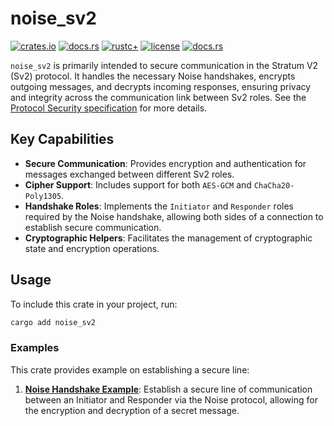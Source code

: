 
# noise_sv2

[![crates.io](https://img.shields.io/crates/v/const_sv2.svg)](https://crates.io/crates/const_sv2)
[![docs.rs](https://docs.rs/const_sv2/badge.svg)](https://docs.rs/const_sv2)
[![rustc+](https://img.shields.io/badge/rustc-1.75.0%2B-lightgrey.svg)](https://blog.rust-lang.org/2023/12/28/Rust-1.75.0.html)
[![license](https://img.shields.io/badge/license-MIT%2FApache--2.0-blue.svg)](https://github.com/stratum-mining/stratum/blob/main/LICENSE.md)
[![docs.rs](https://codecov.io/gh/stratum-mining/stratum/branch/main/graph/badge.svg)](https://app.codecov.io/gh/stratum-mining/stratum/tree/main/protocols%2Fv2%2Fnoise-sv2)

`noise_sv2` is primarily intended to secure communication in the Stratum V2 (Sv2) protocol. It handles the necessary Noise handshakes, encrypts outgoing messages, and decrypts incoming responses, ensuring privacy and integrity across the communication link between Sv2 roles. See the [Protocol Security specification](https://github.com/stratum-mining/sv2-spec/blob/main/04-Protocol-Security.md) for more details.

## Key Capabilities
* **Secure Communication**: Provides encryption and authentication for messages exchanged between different Sv2 roles.
* **Cipher Support**: Includes support for both `AES-GCM` and `ChaCha20-Poly1305`.
* **Handshake Roles**: Implements the `Initiator` and `Responder` roles required by the Noise handshake, allowing both sides of a connection to establish secure communication.
* **Cryptographic Helpers**: Facilitates the management of cryptographic state and encryption operations.

## Usage
To include this crate in your project, run:

```bash
cargo add noise_sv2
```

### Examples

This crate provides example on establishing a secure line:

1. **[Noise Handshake Example](https://github.com/stratum-mining/stratum/blob/main/protocols/v2/noise-sv2/examples/handshake.rs)**:
   Establish a secure line of communication between an Initiator and Responder via the Noise
   protocol, allowing for the encryption and decryption of a secret message.